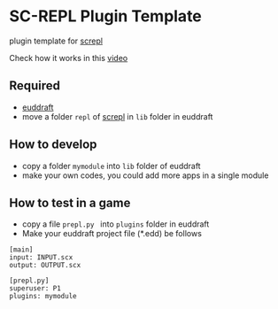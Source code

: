 # SC-REPL Plugin Template

plugin template for [screpl](https://github.com/mighty1231/screpl)

Check how it works in this [video](https://youtu.be/6RexCF3SBFU)


## Required

* [euddraft](https://github.com/armoha/euddraft)
* move a folder `repl` of [screpl](https://github.com/mighty1231/screpl) in `lib` folder in euddraft


## How to develop

* copy a folder `mymodule` into `lib` folder of euddraft
* make your own codes, you could add more apps in a single module


## How to test in a game

* copy a file `prepl.py ` into `plugins` folder in euddraft
* Make your euddraft project file (\*.edd) be follows

```
[main]
input: INPUT.scx
output: OUTPUT.scx

[prepl.py]
superuser: P1
plugins: mymodule
```
